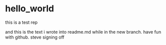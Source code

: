 # hello_world
this is a test rep

and this is the text i wrote into readme.md while in the new branch.
have fun with github.
steve signing off

